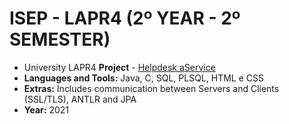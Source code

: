 # ISEP - LAPR4 (2º YEAR - 2º SEMESTER)
* University LAPR4 **Project** - [Helpdesk aService](lei20_21_s4_2dl_02)
* **Languages and Tools:** Java, C, SQL, PLSQL, HTML e CSS
* **Extras:** Includes communication between Servers and Clients (SSL/TLS), ANTLR and JPA
* **Year:** 2021
